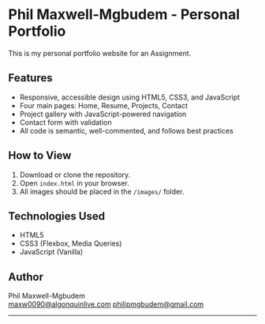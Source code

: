 # Phil Maxwell-Mgbudem - Personal Portfolio

This is my personal portfolio website for an Assignment.

## Features

- Responsive, accessible design using HTML5, CSS3, and JavaScript
- Four main pages: Home, Resume, Projects, Contact
- Project gallery with JavaScript-powered navigation
- Contact form with validation
- All code is semantic, well-commented, and follows best practices

## How to View

1. Download or clone the repository.
2. Open `index.html` in your browser.
3. All images should be placed in the `/images/` folder.

## Technologies Used

- HTML5
- CSS3 (Flexbox, Media Queries)
- JavaScript (Vanilla)

## Author

Phil Maxwell-Mgbudem  
[maxw0090@algonquinlive.com](mailto:maxw0090@algonquinlive.com)
[philipmgbudem@gmail.com](philipmgbudem@gmail.com)

---


